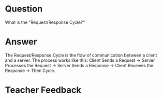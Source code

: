 # Question

What is the "Request/Response Cycle?"

# Answer
The Request/Response Cycle is the flow of communication between a client and a server. The process works like this: Client Sends a Request -> Server Processes the Request -> Server Sends a Response -> Client Receives the Response -> Then Cycle.

# Teacher Feedback